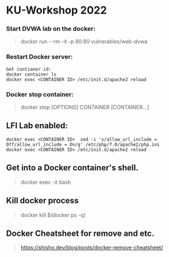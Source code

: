 # KU-Workshop 2022

### Start DVWA lab on the docker:
> docker run --rm -it -p 80:80 vulnerables/web-dvwa

### Restart Docker server:
```
Get contianer id:
docker container ls
docker exec <CONTAINER ID> /etc/init.d/apache2 reload
```

### Docker stop container:
> docker stop [OPTIONS] CONTAINER [CONTAINER...]

## LFI Lab enabled:
```
docker exec <CONTAINER ID>  sed -i 's/allow_url_include = Off/allow_url_include = On/g' /etc/php/7.0/apache2/php.ini
docker exec <CONTAINER ID> /etc/init.d/apache2 reload
```

## Get into a Docker container's shell.
> docker exec -it <CONTAINER ID> bash

## Kill docker process
> docker kill $(docker ps -q)

## Docker Cheatsheet for remove and etc.
> https://shisho.dev/blog/posts/docker-remove-cheatsheet/
